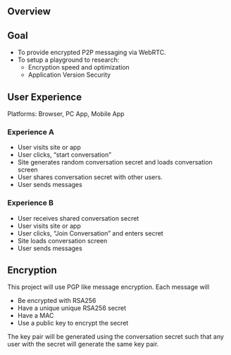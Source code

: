 ## Overview
## Goal
 * To provide encrypted P2P messaging via WebRTC.
 * To setup a playground to research:
   * Encryption speed and optimization 
   * Application Version Security 

## User Experience

Platforms: Browser, PC App, Mobile App 

### Experience A
 * User visits site or app
 * User clicks, “start conversation”
 * Site generates random conversation secret and loads conversation screen
 * User shares conversation secret with other users.
 * User sends messages


### Experience B
 * User receives shared conversation secret
 * User visits site or app
 * User clicks, “Join Conversation” and enters secret
 * Site loads conversation screen
 * User sends messages


## Encryption
This project will use PGP like message encryption. Each message will
 * Be encrypted with RSA256 
 * Have a unique unique RSA256 secret
 * Have a MAC
 * Use a public key to encrypt the secret


The key pair will be generated using the conversation secret such that any user with the secret will generate the same key pair.